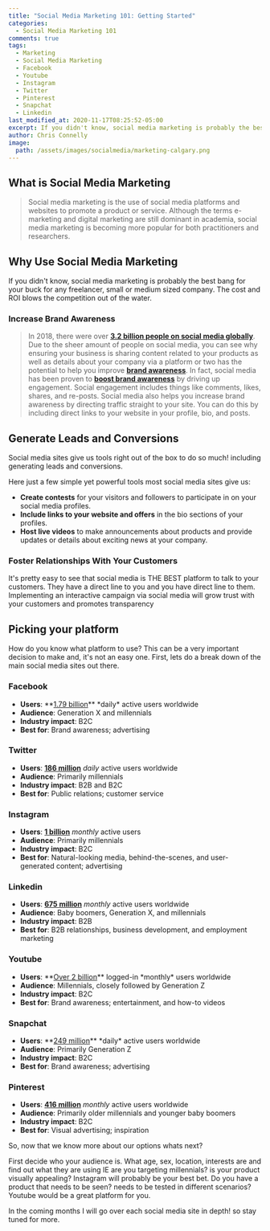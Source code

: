 ```yaml
---
title: "Social Media Marketing 101: Getting Started"
categories:
  - Social Media Marketing 101
comments: true
tags:
  - Marketing
  - Social Media Marketing
  - Facebook
  - Youtube
  - Instagram
  - Twitter
  - Pinterest
  - Snapchat
  - Linkedin
last_modified_at: 2020-11-17T08:25:52-05:00
excerpt: If you didn't know, social media marketing is probably the best bang for your buck for any freelancer, small or medium sized company. The cost and ROI blows the competition out of the water.
author: Chris Connelly
image:
  path: /assets/images/socialmedia/marketing-calgary.png
---
```


## What is Social Media Marketing

> Social media marketing is the use of social media platforms and websites to promote a product or service. Although the terms e-marketing and digital marketing are still dominant in academia, social media marketing is becoming more popular for both practitioners and researchers.

## Why Use Social Media Marketing

If you didn't know, social media marketing is probably the best bang for your buck for any freelancer, small or medium sized company. The cost and ROI blows the competition out of the water.

### Increase Brand Awareness

> In 2018, there were over **[3.2 billion people on social media globally](https://awario.com/blog/36-surprising-social-media-statistics-you-should-know-in-2019/)**. Due to the sheer amount of people on social media, you can see why ensuring your business is sharing content related to your products as well as details about your company via a platform or two has the potential to help you improve **[brand awareness](https://blog.hubspot.com/marketing/brand-awareness#establish)**.
> In fact, social media has been proven to **[boost brand awareness](https://blog.hubspot.com/marketing/powerful-techniques-boost-brand-social-media-list)** by driving up engagement. Social engagement includes things like comments, likes, shares, and re-posts. Social media also helps you increase brand awareness by directing traffic straight to your site. You can do this by including direct links to your website in your profile, bio, and posts.

## Generate Leads and Conversions

Social media sites give us tools right out of the box to do so much! including generating leads and conversions.

Here just a few simple yet powerful tools most social media sites give us:

- **Create contests** for your visitors and followers to participate in on your social media profiles.
- **Include links to your website and offers** in the bio sections of your profiles.
- **Host live videos** to make announcements about products and provide updates or details about exciting news at your company.

### Foster Relationships With Your Customers

It's pretty easy to see that social media is THE BEST platform to talk to your customers. They have a direct line to you and you have direct line to them. Implementing an interactive campaign via social media will grow trust with your customers and promotes transparency

## Picking your platform

How do you know what platform to use? This can be a very important decision to make and, it's not an easy one. First, lets  do a break down of the main social media sites out there.

### Facebook

- **Users**: **[1.79 billion](https://www.statista.com/statistics/346167/facebook-global-dau/#:~:text=During%20the%20first%20quarter%20of,percent%20of%20monthly%20active%20users.&text=With%20over%202.6%20billion%20monthly,most%20popular%20social%20network%20worldwide.)** *daily* active users worldwide
- **Audience**: Generation X and millennials
- **Industry impact**: B2C
- **Best for**: Brand awareness; advertising

### Twitter

- **Users**: **[186 million](https://www.statista.com/statistics/970920/monetizable-daily-active-twitter-users-worldwide/)** *daily* active users worldwide
- **Audience**: Primarily millennials
- **Industry impact**: B2B and B2C
- **Best for**: Public relations; customer service

### Instagram

- **Users**: **[1 billion](https://www.statista.com/statistics/253577/number-of-monthly-active-instagram-users/)** *monthly* active users
- **Audience**: Primarily millennials
- **Industry impact**: B2C
- **Best for**: Natural-looking media, behind-the-scenes, and user-generated content; advertising

### Linkedin

- **Users**: **[675 million](https://hootsuite.com/resources/digital-2020)** *monthly* active users worldwide
- **Audience**: Baby boomers, Generation X, and millennials
- **Industry impact**: B2B
- **Best for**: B2B relationships, business development, and employment marketing

### Youtube

- **Users**: **[Over 2 billion](https://www.youtube.com/about/press/#:~:text=Global%20Reach,watchtime%20comes%20from%20mobile%20devices.)** logged-in *monthly* users worldwide
- **Audience**: Millennials, closely followed by Generation Z
- **Industry impact**: B2C
- **Best for**: Brand awareness; entertainment, and how-to videos

### Snapchat

- **Users**: **[249 million](https://www.statista.com/statistics/545967/snapchat-app-dau/#:~:text=With%20an%20estimated%2046%20million,such%20as%20Twitter%20or%20Facebook.)** *daily* active users worldwide
- **Audience**: Primarily Generation Z
- **Industry impact**: B2C
- **Best for**: Brand awareness; advertising

### Pinterest

- **Users**: **[416 million](https://www.statista.com/statistics/463353/pinterest-global-mau/)** *monthly* active users worldwide
- **Audience**: Primarily older millennials and younger baby boomers
- **Industry impact**: B2C
- **Best for**: Visual advertising; inspiration

So, now that we know more about our options whats next?

First decide who your audience is. What age, sex, location, interests are and find out what they are using IE are you targeting millennials? is your product visually appealing? Instagram will probably be your best bet. Do you have a product that needs to be seen? needs to be tested in different scenarios? Youtube would be a great platform for you.

In the coming months I will go over each social media site in depth! so stay tuned for more.
